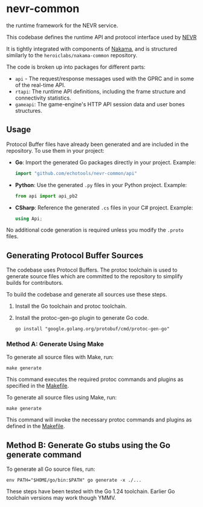 # nevr-common

the runtime framework for the NEVR service.

This codebase defines the runtime API and protocol interface used by [NEVR](https://github.com/echotools/nevr-service)

It is tightly integrated with components of [Nakama](https://github.com/heroiclabs/nakama), and is structured similarly to the `heroiclabs/nakama-common` repository.

The code is broken up into packages for different parts:

* `api` - The request/response messages used with the GPRC and in some of the real-time API.
* `rtapi`: The runtime API definitions, including the frame structure and connectivity statistics.
* `gameapi`: The game-engine's HTTP API session data and user bones structures.

## Usage

Protocol Buffer files have already been generated and are included in the repository. To use them in your project:

* **Go**: Import the generated Go packages directly in your project. Example:

    ```go
    import "github.com/echotools/nevr-common/api"
    ```

* **Python**: Use the generated `.py` files in your Python project. Example:

    ```python
    from api import api_pb2
    ```

* **CSharp**: Reference the generated `.cs` files in your C# project. Example:

    ```csharp
    using Api;
    ```


No additional code generation is required unless you modify the `.proto` files.

## Generating Protocol Buffer Sources

The codebase uses Protocol Buffers. The protoc toolchain is used to generate source files which are committed to the repository to simplify builds for contributors.

To build the codebase and generate all sources use these steps.

1. Install the Go toolchain and protoc toolchain.

2. Install the protoc-gen-go plugin to generate Go code.

   ```shell
   go install "google.golang.org/protobuf/cmd/protoc-gen-go"
   ```

### Method A: Generate Using Make

To generate all source files with Make, run:

```shell
make generate
```

This command executes the required protoc commands and plugins as specified in the [Makefile](./Makefile).

To generate all source files using Make, run:

```shell
make generate
```

This command will invoke the necessary protoc commands and plugins as defined in the [Makefile](./Makefile).

## Method B: Generate Go stubs using the Go generate command

To generate all Go source files, run:

```shell
env PATH="$HOME/go/bin:$PATH" go generate -x ./...
```

These steps have been tested with the Go 1.24 toolchain. Earlier Go toolchain versions may work though YMMV.
